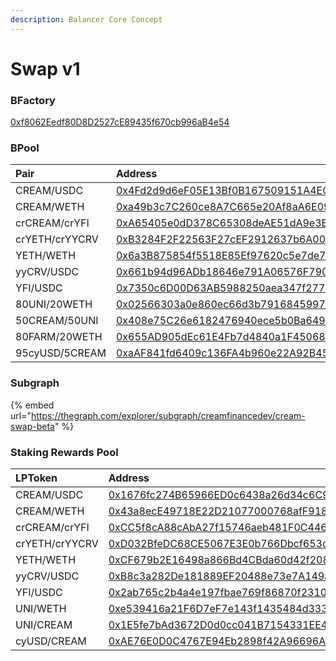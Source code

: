 ```yaml
---
description: Balancer Core Concept
---
```


# Swap v1

### BFactory

[0xf8062Eedf80D8D2527cE89435f670cb996aB4e54](https://etherscan.io/address/0xf8062Eedf80D8D2527cE89435f670cb996aB4e54)

### BPool

| Pair | Address |
| :--- | :--- |
| CREAM/USDC | [0x4Fd2d9d6eF05E13Bf0B167509151A4EC3D4d4b93](https://etherscan.io/address/0x4Fd2d9d6eF05E13Bf0B167509151A4EC3D4d4b93) |
| CREAM/WETH | [0xa49b3c7C260ce8A7C665e20Af8aA6E099A86cf8A](https://etherscan.io/address/0xa49b3c7c260ce8a7c665e20af8aa6e099a86cf8a) |
| crCREAM/crYFI | [0xA65405e0dD378C65308deAE51dA9e3BcEBb81261](https://etherscan.io/address/0xA65405e0dD378C65308deAE51dA9e3BcEBb81261) |
| crYETH/crYYCRV | [0xB3284F2F22563F27cEF2912637b6A00F162317c4](https://etherscan.io/address/0xB3284F2F22563F27cEF2912637b6A00F162317c4) |
| YETH/WETH | [0x6a3B875854f5518E85Ef97620c5e7de75bbc3fA0](https://etherscan.io/address/0x6a3B875854f5518E85Ef97620c5e7de75bbc3fA0) |
| yyCRV/USDC | [0x661b94d96ADb18646e791A06576F7905a8d1BEF6](https://etherscan.io/address/0x661b94d96ADb18646e791A06576F7905a8d1BEF6) |
| YFI/USDC | [0x7350c6D00D63AB5988250aea347f277c19BEA785](https://etherscan.io/address/0x7350c6D00D63AB5988250aea347f277c19BEA785) |
| 80UNI/20WETH | [0x02566303a0e860ec66d3b79168459978b1b00c8e](https://etherscan.io/address/0x02566303a0e860ec66d3b79168459978b1b00c8e) |
| 50CREAM/50UNI | [0x408e75C26e6182476940ece5b0Ba6491b4F13359](https://etherscan.io/address/0x408e75C26e6182476940ece5b0Ba6491b4F13359) |
| 80FARM/20WETH | [0x655AD905dEc61E4Fb7d4840a1F450685801511b2](https://etherscan.io/address/0x655AD905dEc61E4Fb7d4840a1F450685801511b2) |
| 95cyUSD/5CREAM | [0xaAF841fd6409c136FA4b960e22A92B45B26c9b41](https://etherscan.io/address/0xaAF841fd6409c136FA4b960e22A92B45B26c9b41) |

### Subgraph

{% embed url="https://thegraph.com/explorer/subgraph/creamfinancedev/cream-swap-beta" %}

### Staking Rewards Pool

| LPToken | Address |
| :--- | :--- |
| CREAM/USDC | [0x1676fc274B65966ED0c6438a26d34c6C92A5981C](https://etherscan.io/address/0x1676fc274B65966ED0c6438a26d34c6C92A5981C) |
| CREAM/WETH | [0x43a8ecE49718E22D21077000768afF91849BCEfF](https://etherscan.io/address/0x43a8ecE49718E22D21077000768afF91849BCEfF) |
| crCREAM/crYFI | [0xCC5f8cA88cAbA27f15746aeb481F0C446991F863](https://etherscan.io/address/0xCC5f8cA88cAbA27f15746aeb481F0C446991F863) |
| crYETH/crYYCRV | [0xD032BfeDC68CE5067E3E0b766Dbcf653ceEA541a](https://etherscan.io/address/0xD032BfeDC68CE5067E3E0b766Dbcf653ceEA541a) |
| YETH/WETH | [0xCF679b2E16498a866Bd4CBda60d42f208084c6E1](https://etherscan.io/address/0xCF679b2E16498a866Bd4CBda60d42f208084c6E1) |
| yyCRV/USDC | [0xB8c3a282De181889EF20488e73e7A149a8C1bFe1](https://etherscan.io/address/0xB8c3a282De181889EF20488e73e7A149a8C1bFe1) |
| YFI/USDC | [0x2ab765c2b4a4e197fbae769f86870f2310a04d61](https://etherscan.io/address/0x2ab765c2b4a4e197fbae769f86870f2310a04d61) |
| UNI/WETH | [0xe539416a21F6D7eF7e143f1435484d333c274480](https://etherscan.io/address/0xe539416a21F6D7eF7e143f1435484d333c274480) |
| UNI/CREAM | [0x1E5fe7bAd3672D0d0cc041B7154331EE461C3349](https://etherscan.io/address/0x1e5fe7bad3672d0d0cc041b7154331ee461c3349) |
| cyUSD/CREAM | [0xAE76E0D0C4767E94Eb2898f42A96696Ae0061cEA](https://etherscan.io/address/0xAE76E0D0C4767E94Eb2898f42A96696Ae0061cEA) |

